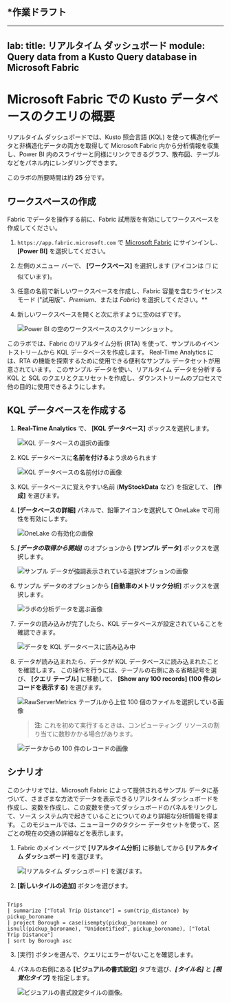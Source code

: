 
## ***作業ドラフト**
---
lab:
  title: リアルタイム ダッシュボード
  module: Query data from a Kusto Query database in Microsoft Fabric
---
# Microsoft Fabric での Kusto データベースのクエリの概要
リアルタイム ダッシュボードでは、Kusto 照会言語 (KQL) を使って構造化データと非構造化データの両方を取得して Microsoft Fabric 内から分析情報を収集し、Power BI 内のスライサーと同様にリンクできるグラフ、散布図、テーブルなどをパネル内にレンダリングできます。 

このラボの所要時間は約 **25** 分です。

## ワークスペースの作成

Fabric でデータを操作する前に、Fabric 試用版を有効にしてワークスペースを作成してください。

1. `https://app.fabric.microsoft.com` で [Microsoft Fabric](https://app.fabric.microsoft.com) にサインインし、 **[Power BI]** を選択してください。
2. 左側のメニュー バーで、 **[ワークスペース]** を選択します (アイコンは &#128455; に似ています)。
3. 任意の名前で新しいワークスペースを作成し、Fabric 容量を含むライセンス モード ("試用版"、*Premium*、または *Fabric*) を選択してください。**
4. 新しいワークスペースを開くと次に示すように空のはずです。

    ![Power BI の空のワークスペースのスクリーンショット。](./Images/new-workspace.png)

このラボでは、Fabric のリアルタイム分析 (RTA) を使って、サンプルのイベントストリームから KQL データベースを作成します。 Real-Time Analytics には、RTA の機能を探索するために使用できる便利なサンプル データセットが用意されています。 このサンプル データを使い、リアルタイム データを分析する KQL と SQL のクエリとクエリセットを作成し、ダウンストリームのプロセスで他の目的に使用できるようにします。

## KQL データベースを作成する

1. **Real-Time Analytics** で、 **[KQL データベース]** ボックスを選択します。

   ![KQL データベースの選択の画像](./Images/select-kqldatabase.png)

2. KQL データベースに**名前を付ける**よう求められます

   ![KQL データベースの名前付けの画像](./Images/name-kqldatabase.png)

3. KQL データベースに覚えやすい名前 (**MyStockData** など) を指定して、 **[作成]** を選びます。

4. **[データベースの詳細]** パネルで、鉛筆アイコンを選択して OneLake で可用性を有効にします。

   ![OneLake の有効化の画像](./Images/enable-onelake-availability.png)

5. ***[データの取得から開始]*** のオプションから **[サンプル データ]** ボックスを選択します。
 
   ![サンプル データが強調表示されている選択オプションの画像](./Images/load-sample-data.png)

6. サンプル データのオプションから **[自動車のメトリック分析]** ボックスを選択します。

   ![ラボの分析データを選ぶ画像](./Images/create-sample-data.png)

7. データの読み込みが完了したら、KQL データベースが設定されていることを確認できます。

   ![データを KQL データベースに読み込み中](./Images/choose-automotive-operations-analytics.png)

7. データが読み込まれたら、データが KQL データベースに読み込まれたことを確認します。 この操作を行うには、テーブルの右側にある省略記号を選び、 **[クエリ テーブル]** に移動して、 **[Show any 100 records] (100 件のレコードを表示する)** を選びます。

    ![RawServerMetrics テーブルから上位 100 個のファイルを選択している画像](./Images/rawservermetrics-top-100.png)

   > **注**: これを初めて実行するときは、コンピューティング リソースの割り当てに数秒かかる場合があります。

    ![データからの 100 件のレコードの画像](./Images/explore-with-kql-take-100.png)


## シナリオ
このシナリオでは、Microsoft Fabric によって提供されるサンプル データに基づいて、さまざまな方法でデータを表示できるリアルタイム ダッシュボードを作成し、変数を作成し、この変数を使ってダッシュボードのパネルをリンクして、ソース システム内で起きていることについてのより詳細な分析情報を得ます。 このモジュールでは、ニューヨークのタクシー データセットを使って、区ごとの現在の交通の詳細などを表示します。

1. Fabric のメイン ページで **[リアルタイム分析]** に移動してから **[リアルタイム ダッシュボード]** を選びます。

    ![[リアルタイム ダッシュボード] を選びます。](./Images/select-real-time-dashboard.png)

1. **[新しいタイルの追加]** ボタンを選びます。

```kusto

Trips
| summarize ["Total Trip Distance"] = sum(trip_distance) by pickup_boroname
| project Borough = case(isempty(pickup_boroname) or isnull(pickup_boroname), "Unidentified", pickup_boroname), ["Total Trip Distance"]
| sort by Borough asc 

```
3. [実行] ボタンを選んで、クエリにエラーがないことを確認します。
4. パネルの右側にある **[ビジュアルの書式設定]** タブを選び、***[タイル名]*** と ***[視覚化タイプ]*** を指定します。

   ![ビジュアルの書式設定タイルの画像。](./Images/visual-formatting-tile.png)

